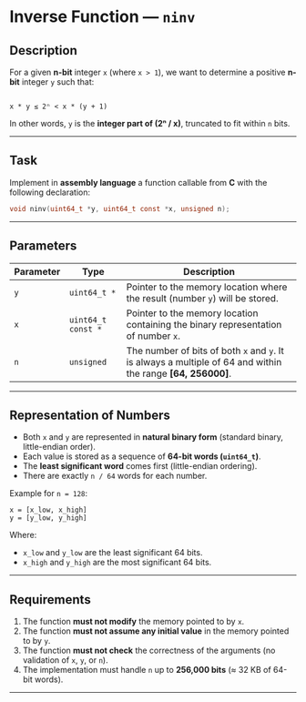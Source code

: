 # Inverse Function — `ninv`

## Description

For a given **n-bit** integer `x` (where `x > 1`), we want to determine a positive **n-bit** integer `y` such that:

```

x * y ≤ 2ⁿ < x * (y + 1)

````

In other words, `y` is the **integer part of (2ⁿ / x)**, truncated to fit within `n` bits.

---

## Task

Implement in **assembly language** a function callable from **C** with the following declaration:

```c
void ninv(uint64_t *y, uint64_t const *x, unsigned n);
````

---

## Parameters

| Parameter | Type               | Description                                                                                                  |
| --------- | ------------------ | ------------------------------------------------------------------------------------------------------------ |
| `y`       | `uint64_t *`       | Pointer to the memory location where the result (number `y`) will be stored.                                 |
| `x`       | `uint64_t const *` | Pointer to the memory location containing the binary representation of number `x`.                           |
| `n`       | `unsigned`         | The number of bits of both `x` and `y`. It is always a multiple of 64 and within the range **[64, 256000]**. |

---

## Representation of Numbers

* Both `x` and `y` are represented in **natural binary form** (standard binary, little-endian order).
* Each value is stored as a sequence of **64-bit words (`uint64_t`)**.
* The **least significant word** comes first (little-endian ordering).
* There are exactly `n / 64` words for each number.

Example for `n = 128`:

```
x = [x_low, x_high]
y = [y_low, y_high]
```

Where:

* `x_low` and `y_low` are the least significant 64 bits.
* `x_high` and `y_high` are the most significant 64 bits.

---

## Requirements

1. The function **must not modify** the memory pointed to by `x`.
2. The function **must not assume any initial value** in the memory pointed to by `y`.
3. The function **must not check** the correctness of the arguments (no validation of `x`, `y`, or `n`).
4. The implementation must handle `n` up to **256,000 bits** (≈ 32 KB of 64-bit words).

---

